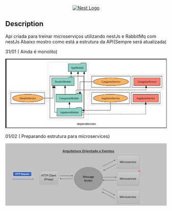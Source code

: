 <p align="center">
  <a href="http://nestjs.com/" target="blank"><img src="https://nestjs.com/img/logo_text.svg" width="320" alt="Nest Logo" /></a>
</p>

[circleci-image]: https://img.shields.io/circleci/build/github/nestjs/nest/master?token=abc123def456
[circleci-url]: https://circleci.com/gh/nestjs/nest

  
## Description

Api criada para treinar microserviços utilizando nestJs e RabbitMq com nestJs
Abaixo mostro como está a estrutura da API(Sempre será atualizada)

31/01 ( Ainda é monolito)

![image](./img/structure/2022-01-31_01-19.png)






01/02 ( Preparando estrutura para microservices)

![image](./img/structure/2022-01-31_23-43.png)